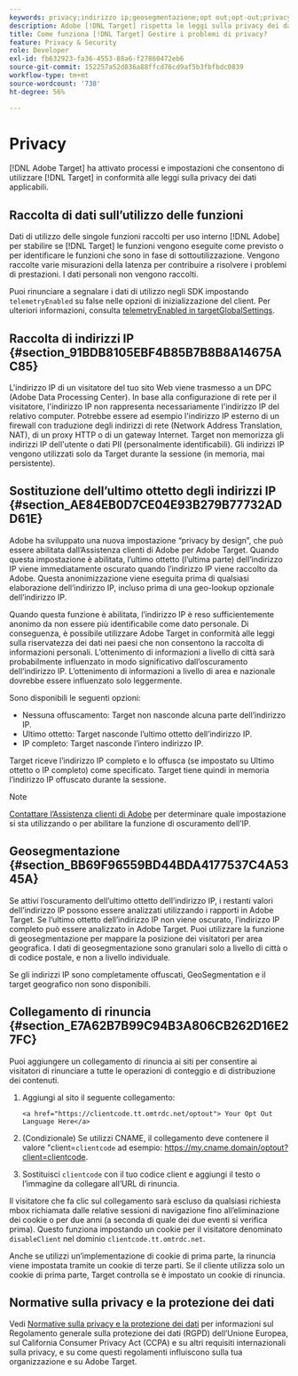 ```yaml
---
keywords: privacy;indirizzo ip;geosegmentazione;opt out;opt-out;privacy dei dati;regolamenti governativi;regolamenti;rgpd;ccpa
description: Adobe [!DNL Target] rispetta le leggi sulla privacy dei dati applicabili, inclusa la raccolta e la gestione degli indirizzi IP, e le istruzioni di rinuncia.
title: Come funziona [!DNL Target] Gestire i problemi di privacy?
feature: Privacy & Security
role: Developer
exl-id: fb632923-fa36-4553-88a6-f27860472eb6
source-git-commit: 152257a52d836a88ffcd76cd9af5b3fbfbdc0839
workflow-type: tm+mt
source-wordcount: '738'
ht-degree: 56%

---
```


# Privacy

[!DNL Adobe Target] ha attivato processi e impostazioni che consentono di utilizzare [!DNL Target] in conformità alle leggi sulla privacy dei dati applicabili.

## Raccolta di dati sull’utilizzo delle funzioni

Dati di utilizzo delle singole funzioni raccolti per uso interno [!DNL Adobe] per stabilire se [!DNL Target] le funzioni vengono eseguite come previsto o per identificare le funzioni che sono in fase di sottoutilizzazione. Vengono raccolte varie misurazioni della latenza per contribuire a risolvere i problemi di prestazioni. I dati personali non vengono raccolti.

Puoi rinunciare a segnalare i dati di utilizzo negli SDK impostando `telemetryEnabled` su false nelle opzioni di inizializzazione del client. Per ulteriori informazioni, consulta [telemetryEnabled in targetGlobalSettings](/help/main/c-implementing-target/c-implementing-target-for-client-side-web/targetgobalsettings.md#telemetry).

## Raccolta di indirizzi IP {#section_91BDB8105EBF4B85B7B8B8A14675AC85}

L&#39;indirizzo IP di un visitatore del tuo sito Web viene trasmesso a un DPC (Adobe Data Processing Center). In base alla configurazione di rete per il visitatore, l&#39;indirizzo IP non rappresenta necessariamente l&#39;indirizzo IP del relativo computer. Potrebbe essere ad esempio l&#39;indirizzo IP esterno di un firewall con traduzione degli indirizzi di rete (Network Address Translation, NAT), di un proxy HTTP o di un gateway Internet. Target non memorizza gli indirizzi IP dell&#39;utente o dati PII (personalmente identificabili). Gli indirizzi IP vengono utilizzati solo da Target durante la sessione (in memoria, mai persistente).

## Sostituzione dell’ultimo ottetto degli indirizzi IP {#section_AE84EB0D7CE04E93B279B77732ADD61E}

Adobe ha sviluppato una nuova impostazione “privacy by design”, che può essere abilitata dall’Assistenza clienti di Adobe per Adobe Target. Quando questa impostazione è abilitata, l’ultimo ottetto (l’ultima parte) dell’indirizzo IP viene immediatamente oscurato quando l’indirizzo IP viene raccolto da Adobe. Questa anonimizzazione viene eseguita prima di qualsiasi elaborazione dell’indirizzo IP, incluso prima di una geo-lookup opzionale dell’indirizzo IP.

Quando questa funzione è abilitata, l’indirizzo IP è reso sufficientemente anonimo da non essere più identificabile come dato personale. Di conseguenza, è possibile utilizzare Adobe Target in conformità alle leggi sulla riservatezza dei dati nei paesi che non consentono la raccolta di informazioni personali. L’ottenimento di informazioni a livello di città sarà probabilmente influenzato in modo significativo dall’oscuramento dell’indirizzo IP. L’ottenimento di informazioni a livello di area e nazionale dovrebbe essere influenzato solo leggermente.

Sono disponibili le seguenti opzioni:

* Nessuna offuscamento: Target non nasconde alcuna parte dell’indirizzo IP.
* Ultimo ottetto: Target nasconde l’ultimo ottetto dell’indirizzo IP.
* IP completo: Target nasconde l’intero indirizzo IP.

Target riceve l’indirizzo IP completo e lo offusca (se impostato su Ultimo ottetto o IP completo) come specificato. Target tiene quindi in memoria l’indirizzo IP offuscato durante la sessione.

>[!NOTE]
>
>[Contattare l’Assistenza clienti di Adobe](/help/main/cmp-resources-and-contact-information.md#reference_ACA3391A00EF467B87930A450050077C) per determinare quale impostazione si sta utilizzando o per abilitare la funzione di oscuramento dell’IP.

## Geosegmentazione {#section_BB69F96559BD44BDA4177537C4A5345A}

Se attivi l’oscuramento dell’ultimo ottetto dell’indirizzo IP, i restanti valori dell’indirizzo IP possono essere analizzati utilizzando i rapporti in Adobe Target. Se l’ultimo ottetto dell’indirizzo IP non viene oscurato, l’indirizzo IP completo può essere analizzato in Adobe Target. Puoi utilizzare la funzione di geosegmentazione per mappare la posizione dei visitatori per area geografica. I dati di geosegmentazione sono granulari solo a livello di città o di codice postale, e non a livello individuale.

Se gli indirizzi IP sono completamente offuscati, GeoSegmentation e il target geografico non sono disponibili.

## Collegamento di rinuncia {#section_E7A62B7B99C94B3A806CB262D16E27FC}

Puoi aggiungere un collegamento di rinuncia ai siti per consentire ai visitatori di rinunciare a tutte le operazioni di conteggio e di distribuzione dei contenuti.

1. Aggiungi al sito il seguente collegamento:

   `<a href="https://clientcode.tt.omtrdc.net/optout"> Your Opt Out Language Here</a>`

1. (Condizionale) Se utilizzi CNAME, il collegamento deve contenere il valore &quot;client=`clientcode` ad esempio: https://my.cname.domain/optout?client=clientcode.

1. Sostituisci `clientcode` con il tuo codice client e aggiungi il testo o l’immagine da collegare all’URL di rinuncia.

Il visitatore che fa clic sul collegamento sarà escluso da qualsiasi richiesta mbox richiamata dalle relative sessioni di navigazione fino all’eliminazione dei cookie o per due anni (a seconda di quale dei due eventi si verifica prima). Questo funziona impostando un cookie per il visitatore denominato `disableClient` nel dominio `clientcode.tt.omtrdc.net`.

Anche se utilizzi un’implementazione di cookie di prima parte, la rinuncia viene impostata tramite un cookie di terze parti. Se il cliente utilizza solo un cookie di prima parte, Target controlla se è impostato un cookie di rinuncia.

## Normative sulla privacy e la protezione dei dati

Vedi [Normative sulla privacy e la protezione dei dati](/help/main/c-implementing-target/c-considerations-before-you-implement-target/c-privacy/cmp-privacy-and-general-data-protection-regulation.md) per informazioni sul Regolamento generale sulla protezione dei dati (RGPD) dell’Unione Europea, sul California Consumer Privacy Act (CCPA) e su altri requisiti internazionali sulla privacy, e su come questi regolamenti influiscono sulla tua organizzazione e su Adobe Target.
